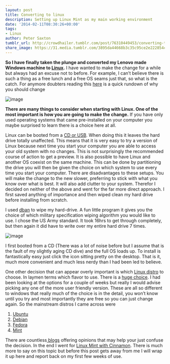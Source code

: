```yaml
---
layout: post
title: Converting to linux
description: Setting up Linux Mint as my main working environment
date: '2014-02-11T08:30:26+00:00'
tags:
- Linux
author: Peter Saxton
tumblr_url: http://crowdhailer.tumblr.com/post/76310449453/converting-to-linux
share_image: https://31.media.tumblr.com/3895da44668b3c35c95ce2e222854cab/tumblr_inline_n0ma2eKYxr1s4ay8u.png
---
```

<p><strong>So I have finally taken the plunge and converted my Lenovo made Windows machine to <a href="http://www.linuxmint.com/" title="Linux Mint main page" target="_blank">Linux</a>.</strong> I have wanted to make the change for a while but always had an excuse not to before. For example, I can&rsquo;t believe there is such a thing as a free lunch and a free OS seams just that, so what is the catch. For anymore doubters reading this <a href="http://www.techradar.com/news/software/operating-systems/20-reasons-you-should-switch-to-linux-912294" title="20 reasons you should switch to Linux" target="_blank">here</a> is a quick rundown of why you should change</p>
<p><img alt="image" src="https://31.media.tumblr.com/3895da44668b3c35c95ce2e222854cab/tumblr_inline_n0ma2eKYxr1s4ay8u.png"/></p>

<p><!-- more --></p>
<p><strong>There are many things to consider when starting with Linux. One of the most important is how you are going to make the change.</strong> If you have only used operating systems that came pre-installed on your computer you maybe surprised to learn there is a choice here at all.</p>
<p>Linux can be booted from a <a href="http://lifehacker.com/5774997/getting-started-with-linux-how-to-install-linux-on-your-computer" title="Getting started with Linux" target="_blank">CD or USB</a>. When doing this it leaves the hard drive totally unaffected. This means that it is very easy to try a version of Linux because next time you start your computer you are able to access your old system with no changes. This is not surprisingly the recommended course of action to get a preview. It is also possible to have Linux and another OS coexist on the same machine. This can be done by partitioning the drive you will then be given the choice on which system to use every time you start your computer. There are disadvantages to these setups. You will make the change to the new slower, preferring to stick with what you know over what is best. It will also add clutter to your system. Therefor I decided on neither of the above and went for the far more direct approach. I first saved anything of importance and then wiped clean my hard drive before installing from scratch. </p>
<p>I used <a href="http://www.dban.org/" title="Darik's Boot and Nuke" target="_blank">dban</a> to wipe my hard-drive. A fun little program it gives you the choice of which military specification wiping algorithm you would like to use. I chose the US Army standard. It took 16hrs to get through completely, but then again it did have to write over my entire hard drive 7 times. </p>
<p><img alt="image" src="https://31.media.tumblr.com/00e54129fc0921274f4e998c3ce32273/tumblr_inline_n0mawnYEXH1s4ay8u.jpg"/></p>
<p>I first booted from a CD (There was a lot of noise before but I assume that is the fault of my slightly aging CD dive) and the full OS loads up. To install is fantastically easy just click the icon sitting pretty on the desktop. That is it, much more convenient and much less nerdy than I had been led to believe. </p>
<p>One other decision that can appear overly important is which <a href="http://en.wikipedia.org/wiki/Linux_distribution" title="Wikipedia: Linux Distro" target="_blank">Linux distro</a> to choose. In laymen terms which flavor to use. There is a <a href="http://en.wikipedia.org/wiki/List_of_Linux_distributions" title="List of Linux Distributions" target="_blank">huge choice</a>. I had been looking at the options for a couple of weeks but really I would advise picking any one of the more user friendly version. These are all so different to windows that really much of the choice is in the detail, you won&rsquo;t know until you try and most importantly they are free so you can just change again. So the mainstream distros I came across were</p>
<ol><li><a href="http://www.ubuntu.com/" title="Ubuntu" target="_blank">Ubuntu</a></li>
<li><a href="http://www.debian.org/" title="Debian" target="_blank">Debian</a></li>
<li><a href="http://fedoraproject.org/" target="_blank">Fedora</a></li>
<li><a href="http://www.linuxmint.com/" target="_blank">Mint</a></li>
</ol><p>There are countless<a href="http://www.itworld.com/operating-systems/370104/first-rule-choosing-desktop-linux-distribution-user-know-thyself" title="The first rule of choosing a desktop Linux distribution" target="_blank"> blogs</a> offering opinions that may help your just confuse the decision. In the end I went for <a href="http://mylinuxexplore.blogspot.co.uk/2013/12/linux-mint-16-petra-cinnamon-and-mate.html" title="Linuxed" target="_blank">Linux Mint with Cinnamon</a>. There is much more to say on this topic but before this post gets away from me I will wrap it up here and report back on my first few weeks of use.</p>
